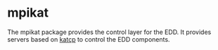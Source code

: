 mpikat
======

The mpikat package provides the control layer for the EDD. It provides servers
based on [katcp](https://pythonhosted.org/katcp/) to control the EDD components.
